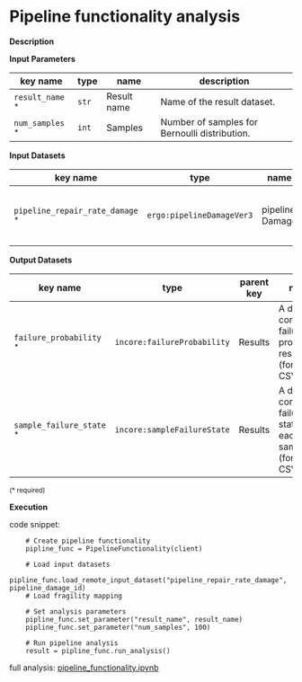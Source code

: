 # Pipeline functionality analysis

**Description**

    
**Input Parameters**

key name | type | name | description
--- | --- | --- | ---
`result_name` <sup>*</sup> | `str` | Result name | Name of the result dataset.
`num_samples` <sup>*</sup> | `int` | Samples | Number of samples for Bernoulli distribution.

**Input Datasets**

key name | type | name | description
--- | --- | --- | ---
`pipeline_repair_rate_damage` <sup>*</sup> | `ergo:pipelineDamageVer3` | pipeline Damage | Output of the pipeline damage repair rate analysis

**Output Datasets**

key name | type | parent key | name | description
--- | --- | --- | --- | ---
`failure_probability` <sup>*</sup> | `incore:failureProbability` | Results | A dataset containing failure probability results <br>(format: CSV).
`sample_failure_state` <sup>*</sup> | `incore:sampleFailureState` | Results | A dataset containing failure state for each sample <br>(format: CSV).
                    
<small>(* required)</small>

**Execution** 

code snippet:

```
    # Create pipeline functionality
    pipline_func = PipelineFunctionality(client)

    # Load input datasets
    pipline_func.load_remote_input_dataset("pipeline_repair_rate_damage", pipeline_damage_id)
    # Load fragility mapping

    # Set analysis parameters
    pipline_func.set_parameter("result_name", result_name)
    pipline_func.set_parameter("num_samples", 100)

    # Run pipeline analysis
    result = pipline_func.run_analysis()
```

full analysis: [pipeline_functionality.ipynb](https://github.com/IN-CORE/incore-docs/blob/master/notebooks/pipeline_functionality.ipynb)